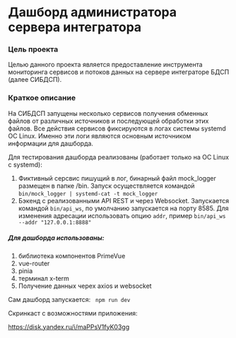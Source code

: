 # Дашборд администратора сервера интегратора

### Цель проекта

Целью данного проекта является предоставление инструмента мониторинга сервисов и потоков данных на сервере интеграторе БДСП (далее СИБДСП).

### Краткое описание

На СИБДСП запущены несколько сервисов получения обменных файлов от различных источников и последующей обработки этих файлов. Все действия сервисов фиксируются в логах системы systemd ОС Linux. Именно эти логи являются основным источником информации для дашборда.

Для тестирования дашборда реализованы (работает только на ОС Linux с systemd):

1. Фиктивный серсвис пишущий в лог, бинарный файл mock_logger размещен в папке /bin. Запуск осуществляется командой `bin/mock_logger | systemd-cat -t mock_logger`
2. Бэкенд с реализованными АPI REST и через Websocket. Запускается командой `bin/api_ws`, по умолчанию запускается на порту 8585. Для изменения адресации использовать опцию `addr`, пример `bin/api_ws --addr "127.0.0.1:8888"`

##### Для дашборда использованы:

1. библиотека компонентов PrimeVue
2. vue-router
3. pinia
4. терминал x-term
5. Получение данных черех axios и websocket

Сам дашборд запускается: ` npm run dev`

Скринкаст с возможностями приложения:

https://disk.yandex.ru/i/maPPsV1fyK03gg
